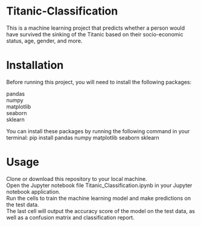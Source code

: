 # Titanic-Classification                                                
This is a machine learning project that predicts whether a person would have survived the sinking of the Titanic based on their socio-economic status, age, gender, and more.

# Installation
Before running this project, you will need to install the following packages:                                          

pandas                                                                
numpy                                  
matplotlib                             
seaborn                            
sklearn                                            
                                      
You can install these packages by running the following command in your terminal:
   pip install pandas numpy matplotlib seaborn sklearn                                                     
   
# Usage
Clone or download this repository to your local machine.                          
Open the Jupyter notebook file Titanic_Classification.ipynb in your Jupyter notebook application.                             
Run the cells to train the machine learning model and make predictions on the test data.                                         
The last cell will output the accuracy score of the model on the test data, as well as a confusion matrix and classification report.                       
